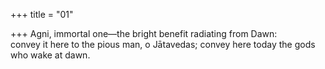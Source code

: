 +++
title = "01"

+++
Agni, immortal one—the bright benefit radiating from Dawn:  
convey it here to the pious man, o Jātavedas; convey here today the gods  who wake at dawn.  